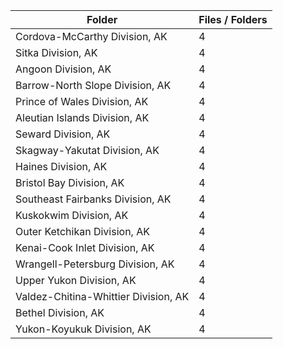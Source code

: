 | Folder                               |   Files / Folders |
|--------------------------------------|-------------------|
| Cordova-McCarthy Division, AK        |                 4 |
| Sitka Division, AK                   |                 4 |
| Angoon Division, AK                  |                 4 |
| Barrow-North Slope Division, AK      |                 4 |
| Prince of Wales Division, AK         |                 4 |
| Aleutian Islands Division, AK        |                 4 |
| Seward Division, AK                  |                 4 |
| Skagway-Yakutat Division, AK         |                 4 |
| Haines Division, AK                  |                 4 |
| Bristol Bay Division, AK             |                 4 |
| Southeast Fairbanks Division, AK     |                 4 |
| Kuskokwim Division, AK               |                 4 |
| Outer Ketchikan Division, AK         |                 4 |
| Kenai-Cook Inlet Division, AK        |                 4 |
| Wrangell-Petersburg Division, AK     |                 4 |
| Upper Yukon Division, AK             |                 4 |
| Valdez-Chitina-Whittier Division, AK |                 4 |
| Bethel Division, AK                  |                 4 |
| Yukon-Koyukuk Division, AK           |                 4 |